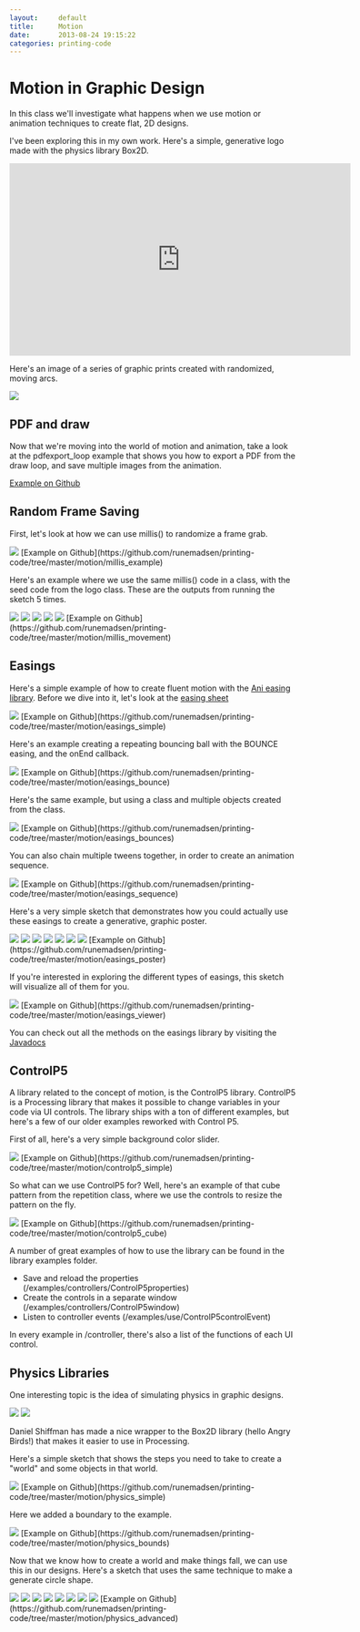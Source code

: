 ```yaml
---
layout:     default
title:      Motion
date:       2013-08-24 19:15:22
categories: printing-code
---
```


Motion in Graphic Design
========================

In this class we'll investigate what happens when we use motion or animation techniques to create flat, 2D designs.

I've been exploring this in my own work. Here's a simple, generative logo made with the physics library Box2D.

<iframe src="http://player.vimeo.com/video/9513121?title=0&amp;byline=0&amp;portrait=0" width="600" height="338" frameborder="0" > </iframe>

Here's an image of a series of graphic prints created with randomized, moving arcs.

<img src="{{ imageproxy_url }}/tiny_artist1-a10ccd96b7a467388812f8e45bc9a1f9.jpg"  />


PDF and draw
------------

Now that we're moving into the world of motion and animation, take a look at the pdfexport_loop example that shows you how to export a PDF from the draw loop, and save multiple images from the animation.

[Example on Github](https://github.com/runemadsen/printing-code/tree/master/framework/pdfexport_loop)


Random Frame Saving
-------------------

First, let's look at how we can use millis() to randomize a frame grab.

<img src="{{ imageproxy_url }}/millis_example-e873a8be663147209e0a9b68f58a1797.png"  />
[Example on Github](https://github.com/runemadsen/printing-code/tree/master/motion/millis_example)

Here's an example where we use the same millis() code in a class, with the seed code from the logo class. These are the outputs from running the sketch 5 times.

<img src="{{ imageproxy_url }}/millis_movement1-8a82159dfda0663797223d04a7bc4179.png"  />

<img src="{{ imageproxy_url }}/millis_movement2-bb6510d778f4d976f10e9d296dfb381c.png"  />

<img src="{{ imageproxy_url }}/millis_movement3-6333031bfdac744123b99b5e544dcbc1.png"  />

<img src="{{ imageproxy_url }}/millis_movement4-9503a4c6b60492e88a14c22881a99cd7.png"  />

<img src="{{ imageproxy_url }}/millis_movement5-96414eb462257f91aaf073faeb5b4371.png"  />
[Example on Github](https://github.com/runemadsen/printing-code/tree/master/motion/millis_movement)


Easings
-------

Here's a simple example of how to create fluent motion with the [Ani easing library](http://www.looksgood.de/libraries/Ani/). Before we dive into it, let's look at the [easing sheet](http://www.looksgood.de/libraries/Ani/Ani_Cheat_Sheet.pdf)

<img src="{{ imageproxy_url }}/easings_simple-b1eb675b21a589e879f74781f0916b89.png"  />
[Example on Github](https://github.com/runemadsen/printing-code/tree/master/motion/easings_simple)

Here's an example creating a repeating bouncing ball with the BOUNCE easing, and the onEnd callback.

<img src="{{ imageproxy_url }}/easings_bounce-92ba5f90ac733a5a4fd892c6149e8f2d.png"  />
[Example on Github](https://github.com/runemadsen/printing-code/tree/master/motion/easings_bounce)

Here's the same example, but using a class and multiple objects created from the class.

<img src="{{ imageproxy_url }}/easings_bounces-d0794134db4fb45d8eff3244e20790d6.png"  />
[Example on Github](https://github.com/runemadsen/printing-code/tree/master/motion/easings_bounces)

You can also chain multiple tweens together, in order to create an animation sequence. 

<img src="{{ imageproxy_url }}/easings_bounce-92ba5f90ac733a5a4fd892c6149e8f2d.png"  />
[Example on Github](https://github.com/runemadsen/printing-code/tree/master/motion/easings_sequence)

Here's a very simple sketch that demonstrates how you could actually use these easings to create a generative, graphic poster.

<img src="{{ imageproxy_url }}/easings_poster1-674cc95eeb6f7e05505a6b2552d3bafa.png"  />

<img src="{{ imageproxy_url }}/easings_poster2-f85f728444c29b44b79b840ecafe0d94.png"  />

<img src="{{ imageproxy_url }}/easings_poster3-8266d6c1007a2081824f85a8fae8a8dc.png"  />

<img src="{{ imageproxy_url }}/easings_poster4-b890443f9a05db7a35e0d7cf34985847.png"  />

<img src="{{ imageproxy_url }}/easings_poster5-1b4b6621e81bdb0a49e2d96c46aecc63.png"  />

<img src="{{ imageproxy_url }}/easings_poster6-d2ef89a3a87e2c40cbf3d0542d51aeb1.png"  />

<img src="{{ imageproxy_url }}/easings_poster7-2869702eaf5e2e3fa293c0ecd0680d4d.png"  />
[Example on Github](https://github.com/runemadsen/printing-code/tree/master/motion/easings_poster)

If you're interested in exploring the different types of easings, this sketch will visualize all of them for you.

<img src="{{ imageproxy_url }}/easings_viewer-ad7a292c024b547a0a6b1dd0d190a695.png"  />
[Example on Github](https://github.com/runemadsen/printing-code/tree/master/motion/easings_viewer)

You can check out all the methods on the easings library by visiting the [Javadocs](http://www.looksgood.de/libraries/Ani/reference/index.html)

ControlP5
---------

A library related to the concept of motion, is the ControlP5 library. ControlP5 is a Processing library that makes it possible to change variables in your code via UI controls. The library ships with a ton of different examples, but here's a few of our older examples reworked with Control P5.

First of all, here's a very simple background color slider.

<img src="{{ imageproxy_url }}/controlp5_simple-a2004f13f30c68f8567a42a9dbbfb9da.jpg"  />
[Example on Github](https://github.com/runemadsen/printing-code/tree/master/motion/controlp5_simple)

So what can we use ControlP5 for? Well, here's an example of that cube pattern from the repetition class, where we use the controls to resize the pattern on the fly.

<img src="{{ imageproxy_url }}/controlp5_cube-1a51fbd3e22f1b55f9400a0f05b758d8.jpg"  />
[Example on Github](https://github.com/runemadsen/printing-code/tree/master/motion/controlp5_cube)

A number of great examples of how to use the library can be found in the library examples folder.

* Save and reload the properties (/examples/controllers/ControlP5properties)
* Create the controls in a separate window (/examples/controllers/ControlP5window)
* Listen to controller events (/examples/use/ControlP5controlEvent)

In every example in /controller, there's also a list of the functions of each UI control.


Physics Libraries
-----------------

One interesting topic is the idea of simulating physics in graphic designs.

<img src="{{ imageproxy_url }}/rand_random1-9154154415596c5e1ec92abfdc92b0e2.jpg"  />

<img src="{{ imageproxy_url }}/rand_random2-8aec7c35ac7aa205d975bec43e4897bd.jpg"  />

Daniel Shiffman has made a nice wrapper to the Box2D library (hello Angry Birds!) that makes it easier to use in Processing.

Here's a simple sketch that shows the steps you need to take to create a "world" and some objects in that world.

<img src="{{ imageproxy_url }}/physics_simple-4a1b78c2b750f5a6ef9410b55d0028c7.png"  />
[Example on Github](https://github.com/runemadsen/printing-code/tree/master/motion/physics_simple)

Here we added a boundary to the example.

<img src="{{ imageproxy_url }}/physics_bounds-b15bd0a41971a91e89e71e08968eb4fe.png"  />
[Example on Github](https://github.com/runemadsen/printing-code/tree/master/motion/physics_bounds)

Now that we know how to create a world and make things fall, we can use this in our designs. Here's a sketch that uses the same technique to make a generate circle shape.

<img src="{{ imageproxy_url }}/physics_advanced1-5038e53c5cb3bcd55fcefcf34760eea4.png"  />

<img src="{{ imageproxy_url }}/physics_advanced2-80f3d8257e3a01b0b47ce961f4e7e3f2.png"  />

<img src="{{ imageproxy_url }}/physics_advanced3-3a4b43e703e65203beeb199b21c6b3dd.png"  />

<img src="{{ imageproxy_url }}/physics_advanced4-05c8d093637713913b3f729f985cf8df.png"  />

<img src="{{ imageproxy_url }}/physics_advanced5-041e541024b506cfdb570aecc6f3fa93.png"  />

<img src="{{ imageproxy_url }}/physics_advanced6-9e6506c067de18cf32efe14df5b3abdd.png"  />

<img src="{{ imageproxy_url }}/physics_advanced7-e2076c9d9bc42c93d039c0a588e59da3.png"  />

<img src="{{ imageproxy_url }}/physics_advanced8-564566b9b4a012343f9881b9b61617be.png"  />
[Example on Github](https://github.com/runemadsen/printing-code/tree/master/motion/physics_advanced)
